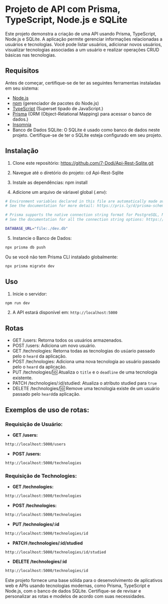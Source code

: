 
# **Projeto de API com Prisma, TypeScript, Node.js e SQLite**

Este projeto demonstra a criação de uma API usando Prisma, TypeScript, Node.js e SQLite. A aplicação permite gerenciar informações relacionadas a usuários e tecnologias. Você pode listar usuários, adicionar novos usuários, visualizar tecnologias associadas a um usuário e realizar operações CRUD básicas nas tecnologias.

## Requisitos
Antes de começar, certifique-se de ter as seguintes ferramentas instaladas em seu sistema:

- [Node.js](https://nodejs.org/)
- [npm](https://www.npmjs.com/) (gerenciador de pacotes do Node.js)
- [TypeScript](https://www.typescriptlang.org/) (Superset tipado de JavaScript.)
- [Prisma](https://www.prisma.io/docs/getting-started) (ORM (Object-Relational Mapping) para acessar o banco de dados.)
- [Insomnia](https://insomnia.rest/download)
- Banco de Dados SQLite: O SQLite é usado como banco de dados neste projeto. Certifique-se de ter o SQLite esteja configurado em seu projeto.

## Instalação
1. Clone este repositório:
https://github.com/7-Dodi/Api-Rest-Sqlite.git

2. Navegue até o diretório do projeto:
cd Api-Rest-Sqlite

3. Instale as dependências:
npm install

4. Adicione um arquivo de váriavel global (.env):
```bash
# Environment variables declared in this file are automatically made available to Prisma.
# See the documentation for more detail: https://pris.ly/d/prisma-schema#accessing-environment-variables-from-the-schema

# Prisma supports the native connection string format for PostgreSQL, MySQL, SQLite, SQL Server, MongoDB and CockroachDB.
# See the documentation for all the connection string options: https://pris.ly/d/connection-strings

DATABASE_URL="file:./dev.db"
```
5. Instancie o Banco de Dados:
```bash
npx prisma db push
```
Ou se você não tem Prisma CLI instalado globalmente:

```bash
npx prisma migrate dev
```

## Uso
1. Inicie o servidor:
```bash
npm run dev
```

2. A API estará disponível em: `http://localhost:5000`

## Rotas

- GET /users: Retorna todos os usuários armazenados.
- POST /users: Adiciona um novo usuário.
- GET /technologies: Retorna todas as tecnologias do usúario passado pelo o `heard` da aplicação.
- POST /technologies: Adiciona uma nova tecnologia ao usuário passado pelo o `heard` da aplicação.
- PUT /technologies/:id: Atualiza o `title` e o `deadline` de uma tecnologia existente.
- PATCH /technologies/:id/studied: Atualiza o atributo studied para `true`
- DELETE /technologies/:id: Remove uma tecnologia existe de um usuário passado pelo `heard`da aplicação.

## Exemplos de uso de rotas:
### Requisição de Usuário:
- **GET /users:**
```bash
http://localhost:5000/users
```
- **POST /users:**
```bash
http://localhost:5000/technologies
```
### Requisição de Technologies:
- **GET /technologies:**
```bash
http://localhost:5000/technologies
```
- **POST /technologies:**
```bash
http://localhost:5000/technologies
```
- **PUT /technologies/:id**
```bash
http://localhost:5000/technologies/id
```
- **PATCH /technologies/:id/studied**
```bash
http://localhost:5000/technologies/id/studied
```
- **DELETE /technologies/:id**
```bash
http://localhost:5000/technologies/id
```
Este projeto fornece uma base sólida para o desenvolvimento de aplicativos web e APIs usando tecnologias modernas, como Prisma, TypeScript e Node.js, com o banco de dados SQLite. Certifique-se de revisar e personalizar as rotas e modelos de acordo com suas necessidades.
